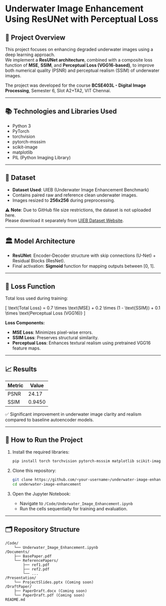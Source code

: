 # Underwater Image Enhancement Using ResUNet with Perceptual Loss

## 📌 Project Overview
This project focuses on enhancing degraded underwater images using a deep learning approach.  
We implement a **ResUNet architecture**, combined with a composite loss function of **MSE**, **SSIM**, and **Perceptual Loss (VGG16-based)**, to improve both numerical quality (PSNR) and perceptual realism (SSIM) of underwater images.

The project was developed for the course **BCSE403L - Digital Image Processing**, Semester 6, Slot A2+TA2, VIT Chennai.

---

## 📚 Technologies and Libraries Used
- Python 3
- PyTorch
- torchvision
- pytorch-msssim
- scikit-image
- matplotlib
- PIL (Python Imaging Library)

---

## 📂 Dataset
- **Dataset Used**: UIEB (Underwater Image Enhancement Benchmark)
- Contains paired raw and reference clean underwater images.
- Images resized to **256x256** during preprocessing.

⚠️ **Note**: Due to GitHub file size restrictions, the dataset is not uploaded here.  
Please download it separately from [UIEB Dataset Website](https://li-chongyi.github.io/proj_underwater.html).

---

## 🏛 Model Architecture

- **ResUNet**: Encoder-Decoder structure with skip connections (U-Net) + Residual Blocks (ResNet).
- Final activation: **Sigmoid** function for mapping outputs between [0, 1].

---

## 🎯 Loss Function

Total loss used during training:

\[
\text{Total Loss} = 0.7 \times \text{MSE} + 0.2 \times (1 - \text{SSIM}) + 0.1 \times \text{Perceptual Loss (VGG16)}
\]

**Loss Components:**
- **MSE Loss**: Minimizes pixel-wise errors.
- **SSIM Loss**: Preserves structural similarity.
- **Perceptual Loss**: Enhances textural realism using pretrained VGG16 feature maps.

---

## 📈 Results

| Metric | Value |
|--------|-------|
| PSNR   | 24.17 |
| SSIM   | 0.9450 |

✅ Significant improvement in underwater image clarity and realism compared to baseline autoencoder models.

---

## 🚀 How to Run the Project

1. Install the required libraries:
    ```bash
    pip install torch torchvision pytorch-msssim matplotlib scikit-image pillow
    ```

2. Clone this repository:
    ```bash
    git clone https://github.com/<your-username>/underwater-image-enhancement.git
    cd underwater-image-enhancement
    ```

3. Open the Jupyter Notebook:
    - Navigate to `/Code/Underwater_Image_Enhancement.ipynb`
    - Run the cells sequentially for training and evaluation.

---

## 🗂 Repository Structure

```plaintext
/Code/
    └── Underwater_Image_Enhancement.ipynb
/Documents/
    ├── BasePaper.pdf
    └── ReferencePapers/
        ├── ref1.pdf
        ├── ref2.pdf
        └── ...
/Presentation/
    └── ProjectSlides.pptx (Coming soon)
/DraftPaper/
    ├── PaperDraft.docx (Coming soon)
    └── PaperDraft.pdf (Coming soon)
README.md
